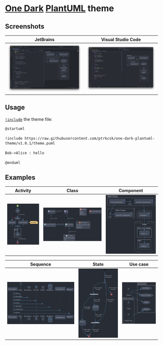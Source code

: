 # [One Dark](https://github.com/atom/atom/tree/v1.53.0/packages/one-dark-ui) [PlantUML](https://plantuml.com) theme

## Screenshots

| JetBrains | Visual Studio Code |
|:---:|:---:|
| ![Screenshot of WebStorm with PlantUML diagram code in left pane and diagram preview with One Dark PlantUML theme in right pane](docs/ide-screenshots/jetbrains.png) | ![Screenshot of Visual Studio Code with PlantUML diagram code in left pane and diagram preview with One Dark PlantUML theme in right pane](docs/ide-screenshots/vs-code.png) |

## Usage

[`!include`](https://plantuml.com/preprocessing#393335a6fd28a804) the theme file:

```puml
@startuml

!include https://raw.githubusercontent.com/ptrkcsk/one-dark-plantuml-theme/v1.0.1/theme.puml

Bob->Alice : hello

@enduml
```

## Examples

| Activity | Class | Component |
|:---:|:---:|:---:|
| ![PlantUML Activity diagram with One Dark theme](examples/activity.png) | ![PlantUML Class diagram with One Dark Theme](examples/class.png) | ![Component PlantUML diagram with One Dark theme](examples/component.png) |

| Sequence | State | Use case |
|:---:|:---:|:---:|
| ![Sequence PlantUML diagram with One Dark theme](examples/sequence.png) | ![State PlantUML diagram with One Dark theme](examples/state.png) | ![Use case PlantUML diagram with One Dark theme](examples/use-case.png) |
